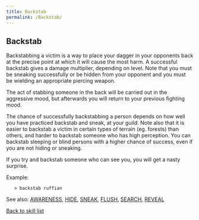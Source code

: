 ```yaml
---
title: Backstab
permalink: /Backstab/
---
```


## Backstab

Backstabbing a victim is a way to place your dagger in your opponents
back at the precise point at which it will cause the most harm. A
successful backstab gives a damage multiplier, depending on level. Note
that you must be sneaking successfully or be hidden from your opponent
and you must be wielding an appropriate piercing weapon.

The act of stabbing someone in the back will be carried out in the
aggressive mood, but afterwards you will return to your previous
fighting mood.

The chance of successfully backstabbing a person depends on how well you
have practiced backstab and sneak, at your guild. Note also that it is
easier to backstab a victim in certain types of terrain (eg. forests)
than others, and harder to backstab someone who has high perception. You
can backstab sleeping or blind persons with a higher chance of success,
even if you are not hiding or sneaking.

If you try and backstab someone who can see you, you will get a nasty
surprise.

Example:

`   > backstab ruffian`

See also: [AWARENESS](AWARENESS "wikilink"), [HIDE](HIDE "wikilink"),
[SNEAK](SNEAK "wikilink"), [FLUSH](FLUSH "wikilink"),
[SEARCH](SEARCH "wikilink"), [REVEAL](REVEAL "wikilink")

[Back to skill list](Skill "wikilink")
